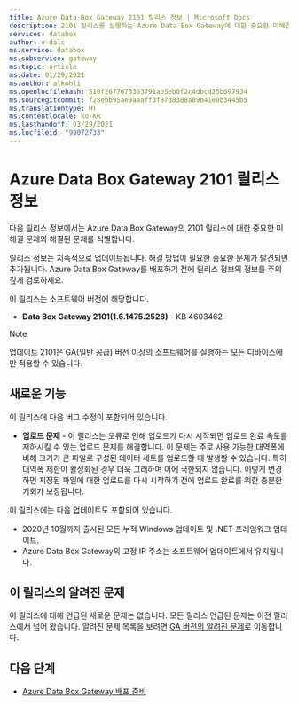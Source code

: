 ```yaml
---
title: Azure Data Box Gateway 2101 릴리스 정보 | Microsoft Docs
description: 2101 릴리스를 실행하는 Azure Data Box Gateway에 대한 중요한 미해결 문제 및 해결 방법을 설명합니다.
services: databox
author: v-dalc
ms.service: databox
ms.subservice: gateway
ms.topic: article
ms.date: 01/29/2021
ms.author: alkohli
ms.openlocfilehash: 510f2677673363791ab5eb0f2c4dbcd25b697934
ms.sourcegitcommit: f28ebb95ae9aaaff3f87d8388a09b41e0b3445b5
ms.translationtype: HT
ms.contentlocale: ko-KR
ms.lasthandoff: 03/29/2021
ms.locfileid: "99072733"
---
```

# <a name="azure-data-box-gateway-2101-release-notes"></a>Azure Data Box Gateway 2101 릴리스 정보

다음 릴리스 정보에서는 Azure Data Box Gateway의 2101 릴리스에 대한 중요한 미해결 문제와 해결된 문제를 식별합니다.

릴리스 정보는 지속적으로 업데이트됩니다. 해결 방법이 필요한 중요한 문제가 발견되면 추가됩니다. Azure Data Box Gateway를 배포하기 전에 릴리스 정보의 정보를 주의 깊게 검토하세요.  

이 릴리스는 소프트웨어 버전에 해당합니다.

- **Data Box Gateway 2101(1.6.1475.2528)** - KB 4603462

> [!NOTE]
> 업데이트 2101은 GA(일반 공급) 버전 이상의 소프트웨어를 실행하는 모든 디바이스에만 적용할 수 있습니다.

## <a name="whats-new"></a>새로운 기능

이 릴리스에 다음 버그 수정이 포함되어 있습니다.

- **업로드 문제** - 이 릴리스는 오류로 인해 업로드가 다시 시작되면 업로드 완료 속도를 저하시킬 수 있는 업로드 문제를 해결합니다. 이 문제는 주로 사용 가능한 대역폭에 비해 크기가 큰 파일로 구성된 데이터 세트를 업로드할 때 발생할 수 있습니다. 특히 대역폭 제한이 활성화된 경우 더욱 그러하며 이에 국한되지 않습니다. 이렇게 변경하면 지정된 파일에 대한 업로드를 다시 시작하기 전에 업로드 완료를 위한 충분한 기회가 보장됩니다.

이 릴리스에는 다음 업데이트도 포함되어 있습니다.

- 2020년 10월까지 출시된 모든 누적 Windows 업데이트 및 .NET 프레임워크 업데이트.
- Azure Data Box Gateway의 고정 IP 주소는 소프트웨어 업데이트에서 유지됩니다.

## <a name="known-issues-in-this-release"></a>이 릴리스의 알려진 문제

이 릴리스에 대해 언급된 새로운 문제는 없습니다. 모든 릴리스 언급된 문제는 이전 릴리스에서 넘어 왔습니다. 알려진 문제 목록을 보려면 [GA 버전의 알려진 문제](data-box-gateway-release-notes.md#known-issues-in-ga-release)로 이동합니다.

## <a name="next-steps"></a>다음 단계

- [Azure Data Box Gateway 배포 준비](data-box-gateway-deploy-prep.md)
